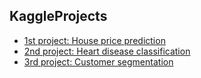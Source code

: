 ## KaggleProjects
* [1st project: House price prediction](https://github.com/yingyuGit/KaggleProjects/blob/main/house-price-prediction-simple-ml.ipynb)
* [2nd project: Heart disease classification](https://github.com/yingyuGit/kaggle-projects/blob/main/heart-disease-ml.ipynb)
* [3rd project: Customer segmentation](https://github.com/yingyuGit/kaggle-projects/blob/main/customer-segmentation-ml-.ipynb)
